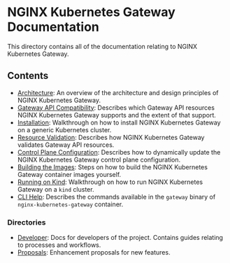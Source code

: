 # NGINX Kubernetes Gateway Documentation

This directory contains all of the documentation relating to NGINX Kubernetes Gateway.

## Contents

- [Architecture](architecture.md): An overview of the architecture and design principles of NGINX Kubernetes Gateway.
- [Gateway API Compatibility](gateway-api-compatibility.md): Describes which Gateway API resources NGINX Kubernetes
Gateway supports and the extent of that support.
- [Installation](installation.md): Walkthrough on how to install NGINX Kubernetes Gateway on a generic Kubernetes cluster.
- [Resource Validation](resource-validation.md): Describes how NGINX Kubernetes Gateway validates Gateway API
resources.
- [Control Plane Configuration](control-plane-configuration.md): Describes how to dynamically update the NGINX
Kubernetes Gateway control plane configuration.
- [Building the Images](building-the-images.md): Steps on how to build the NGINX Kubernetes Gateway container images
yourself.
- [Running on Kind](running-on-kind.md): Walkthrough on how to run NGINX Kubernetes Gateway on a `kind` cluster.
- [CLI Help](cli-help.md): Describes the commands available in the `gateway` binary of `nginx-kubernetes-gateway`
container.

### Directories

- [Developer](developer/): Docs for developers of the project. Contains guides relating to processes and workflows.
- [Proposals](proposals/): Enhancement proposals for new features.
